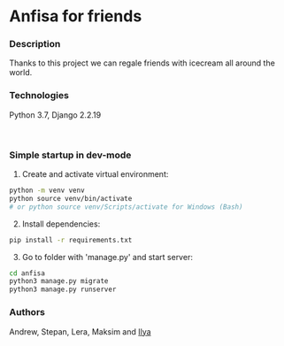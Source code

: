 # Anfisa for friends
### Description
Thanks to this project we can regale friends with icecream all around the world.

### Technologies
Python 3.7, Django 2.2.19

<br> 

### Simple startup in dev-mode
1) Create and activate virtual environment:
```bash
python -m venv venv
python source venv/bin/activate
# or python source venv/Scripts/activate for Windows (Bash)
``` 

2) Install dependencies:
```bash
pip install -r requirements.txt
```

3) Go to folder with 'manage.py' and start server:
```bash
cd anfisa
python3 manage.py migrate
python3 manage.py runserver
```
### Authors
Andrew, Stepan, Lera, Maksim and [Ilya](https://github.com/IlyaBoyur)
